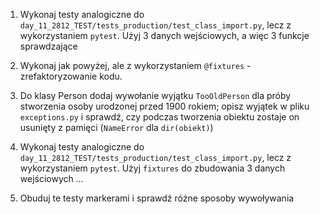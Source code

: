 1. Wykonaj testy analogiczne do `day_11_2812_TEST/tests_production/test_class_import.py`, lecz z wykorzystaniem `pytest`. Użyj 3 danych wejściowych, a więc 3 funkcje sprawdzające

2. Wykonaj jak powyżej, ale z wykorzystaniem `@fixtures` - zrefaktoryzowanie kodu.

3. Do klasy Person dodaj wywołanie wyjątku `TooOldPerson` dla próby stworzenia osoby urodzonej przed 1900 rokiem; opisz wyjątek w pliku `exceptions.py` i sprawdź, czy podczas tworzenia obiektu zostaje on usunięty z pamięci (`NameError` dla `dir(obiekt)`)

4. Wykonaj testy analogiczne do `day_11_2812_TEST/tests_production/test_class_import.py`, lecz z wykorzystaniem `pytest`. Użyj `fixtures` do zbudowania 3 danych wejściowych ...

5. Obuduj te testy markerami i sprawdź różne sposoby wywoływania
